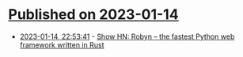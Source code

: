 # [Published on 2023-01-14](index.md)

* [2023-01-14, 22:53:41](https://news.ycombinator.com/item?id=34384936) - [Show HN: Robyn – the fastest Python web framework written in Rust](https://github.com/sansyrox/robyn)
